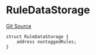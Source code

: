 # RuleDataStorage
[Git Source](https://github.com/thrackle-io/Tron/blob/afc52571532b132ea1dea91ad1d1f1af07381e8a/src/economic/ruleProcessor/nontagged/RuleProcessorDiamondLib.sol)


```solidity
struct RuleDataStorage {
    address nontaggedRules;
}
```

